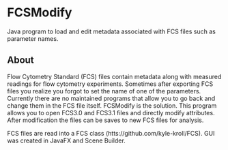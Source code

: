 # FCSModify
Java program to load and edit metadata associated with FCS files such as parameter names.

## About
Flow Cytometry Standard (FCS) files contain metadata along with measured readings for flow cytometry experiments. Sometimes after exporting FCS files you realize you forgot to set the name of one of the parameters. Currently there are no maintained programs that allow you to go back and change them in the FCS file itself. FCSModify is the solution. This program allows you to open FCS3.0 and FCS3.1 files and directly modify attributes. After modification the files can be saves to new FCS files for analysis. 

FCS files are read into a FCS class (htts://github.com/kyle-kroll/FCS). GUI was created in JavaFX and Scene Builder.
